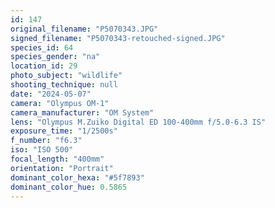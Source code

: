 ```yaml
---
id: 147
original_filename: "P5070343.JPG"
signed_filename: "P5070343-retouched-signed.JPG"
species_id: 64
species_gender: "na"
location_id: 29
photo_subject: "wildlife"
shooting_technique: null
date: "2024-05-07"
camera: "Olympus OM-1"
camera_manufacturer: "OM System"
lens: "Olympus M.Zuiko Digital ED 100-400mm f/5.0-6.3 IS"
exposure_time: "1/2500s"
f_number: "f6.3"
iso: "ISO 500"
focal_length: "400mm"
orientation: "Portrait"
dominant_color_hexa: "#5f7893"
dominant_color_hue: 0.5865
---
```

